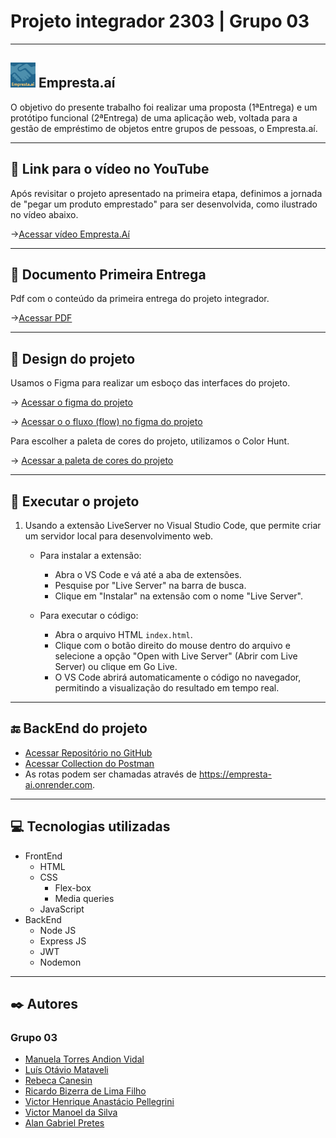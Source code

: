 # Projeto integrador 2303 | Grupo 03

---

## <img src="./public/assets/images/favicon.ico" width="40" /> Empresta.aí

O objetivo do presente trabalho foi realizar uma proposta (1ªEntrega) e um protótipo
funcional (2ªEntrega) de uma aplicação web, voltada para a gestão de empréstimo de objetos entre grupos de pessoas, o Empresta.aí.

---

## 🔗 Link para o vídeo no YouTube

Após revisitar o projeto apresentado na primeira etapa, definimos a jornada de "pegar um produto emprestado" para ser desenvolvida, como ilustrado no vídeo abaixo.

->[Acessar vídeo Empresta.Aí](https://youtu.be/RFCeJtx27cg?si=joH2STA5gMSeb95g/)

---

## 📄 Documento Primeira Entrega

Pdf com o conteúdo da primeira entrega do projeto integrador.

->[Acessar PDF](./public/documents/PI_ADS_Primeira%20_entrega_grupo03.pdf)

---

## 🎨 Design do projeto

Usamos o Figma para realizar um esboço das interfaces do projeto.

-> [Acessar o figma do projeto](https://www.figma.com/file/faRTEZOXgpwiGXoo8F20Sf/Projeto-Integrador---Empresta.a%C3%AD?type=design&node-id=0-1&mode=design&t=G3K0Jml18Zq3x8F6-0)

-> [Acessar o o fluxo (flow) no figma do projeto](https://www.figma.com/proto/faRTEZOXgpwiGXoo8F20Sf/Projeto-Integrador---Empresta.a%C3%AD?node-id=27-135&starting-point-node-id=27%3A135)

Para escolher a paleta de cores do projeto, utilizamos o Color Hunt.

-> [Acessar a paleta de cores do projeto](https://colorhunt.co/palette/ffcc70fffadd8ecddd22668d)

---

## 📁 Executar o projeto

1.  Usando a extensão LiveServer no Visual Studio Code, que permite criar um servidor local para desenvolvimento web.

    - Para instalar a extensão:

      - Abra o VS Code e vá até a aba de extensões.
      - Pesquise por "Live Server" na barra de busca.
      - Clique em "Instalar" na extensão com o nome "Live Server".

    - Para executar o código:
      - Abra o arquivo HTML `index.html`.
      - Clique com o botão direito do mouse dentro do arquivo e selecione a opção "Open with Live Server" (Abrir com Live Server) ou clique em Go Live.
      - O VS Code abrirá automaticamente o código no navegador, permitindo a visualização do resultado em tempo real.

---

## 🔚 BackEnd do projeto

- [Acessar Repositório no GitHub](https://github.com/victormanoel-pti/empresta-ai-api/)
- [Acessar Collection do Postman](<./public/documents/Empresta-Ai.postman_collection_v2%20(1).json>)
- As rotas podem ser chamadas através de https://empresta-ai.onrender.com.

---

## 💻 Tecnologias utilizadas

- FrontEnd
  - HTML
  - CSS
    - Flex-box
    - Media queries
  - JavaScript
- BackEnd
  - Node JS
  - Express JS
  - JWT
  - Nodemon

---

## ✒️ Autores

### Grupo 03

- [Manuela Torres Andion Vidal](https://github.com/mtavidal)
- [Luís Otávio Mataveli](https://github.com/luismataveli)
- [Rebeca Canesin](https://github.com/rebecaCanesin)
- [Ricardo Bizerra de Lima Filho](https://github.com/ricardobizerra)
- [Victor Henrique Anastácio Pellegrini](https://github.com/VictorPellegrini)
- [Victor Manoel da Silva](https://github.com/victormanoel-pti)
- [Alan Gabriel Pretes](https://github.com/AlanPretes)
